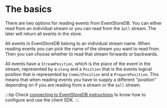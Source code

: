 # The basics

There are two options for reading events from EventStoreDB. You can either read from an individual stream or you can read from the `$all` stream. The later will return all events in the store.

All events in EventStoreDB belong to an individual stream name. When reading events you can pick the name of the stream you want to read from. Then you can choose whether to read that stream forwards or backwards. 

All events have a `StreamPosition`, which is the place of the event in the stream, represented by a `ulong` and a `Position` that is the events logical position that is represented by `CommitPosition` and a `PreparePosition`. This means that when reading events you have to supply a different "position" depending on if you are reading from a stream or the `$all` stream.

:::tip
Check [connecting to EventStoreDB instructions](../getting-started/connecting.md#required-packages) to know how to configure and use the client SDK.
:::